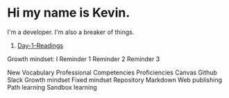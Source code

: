 # Hi my name is Kevin.
I'm a developer.
I'm also a breaker of things.

1. [Day-1-Readings](day1.md)

Growth mindset: I 
Reminder 1
Reminder 2
Reminder 3





New Vocabulary
Professional Competencies
Proficiencies
Canvas
Github
Slack
Growth mindset
Fixed mindset
Repository
Markdown
Web publishing
Path learning
Sandbox learning
